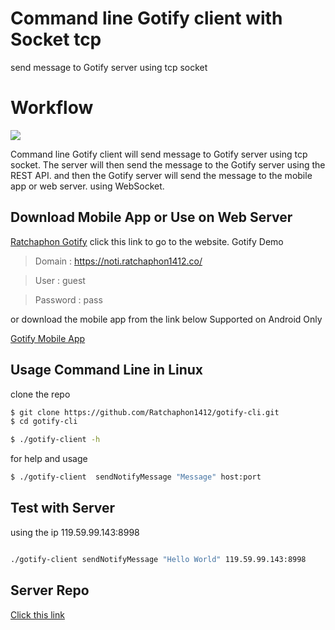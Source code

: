 # Command line Gotify client with Socket tcp

send message to Gotify server using tcp socket

# Workflow

![](https://cdn.discordapp.com/attachments/1037613428132560896/1207357998498975834/Screenshot_2567-02-14_at_18.58.20.png?ex=65df5ac2&is=65cce5c2&hm=706f87d964a54cfabeeb4d299d6e1c1b87123a3ce96b6aaf9511b65908408666&)

Command line Gotify client will send message to Gotify server using tcp socket. The server will then send the message to the Gotify server using the REST API. and then the Gotify server will send the message to the mobile app or web server. using WebSocket.

## Download Mobile App or Use on Web Server

[Ratchaphon Gotify](https://noti.ratchaphon1412.co/) click this link to go to the website. Gotify Demo

> Domain : https://noti.ratchaphon1412.co/

> User : guest

> Password : pass

or download the mobile app from the link below Supported on Android Only

[Gotify Mobile App](https://gotify.net/)

## Usage Command Line in Linux

clone the repo

```bash
$ git clone https://github.com/Ratchaphon1412/gotify-cli.git
$ cd gotify-cli
```

```bash
$ ./gotify-client -h
```

for help and usage

```bash
$ ./gotify-client  sendNotifyMessage "Message" host:port
```

## Test with Server

using the ip 119.59.99.143:8998

```bash

./gotify-client sendNotifyMessage "Hello World" 119.59.99.143:8998

```

## Server Repo

[Click this link](https://github.com/Ratchaphon1412/gotify-cli-server)
